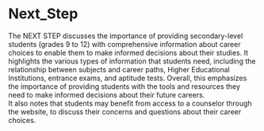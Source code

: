 # Next_Step
The NEXT STEP discusses the importance of providing secondary-level students (grades 9 to 12) with comprehensive information about career choices to enable them to make informed decisions about their studies. 
It highlights the various types of information that students need, including the relationship between subjects and career paths, Higher Educational Institutions, entrance exams, and aptitude tests. 
Overall, this emphasizes the importance of providing students with the tools and resources they need to make informed decisions about their future careers.   
It also notes that students may benefit from access to a counselor through the website, to discuss their concerns and questions about their career choices.
